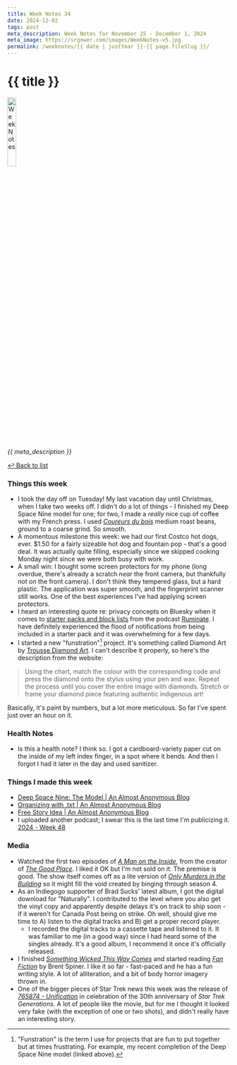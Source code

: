 ```yaml
---
title: Week Notes 34
date: 2024-12-02
tags: post
meta_description: Week Notes for November 25 - December 1, 2024
meta_image: https://srgower.com/images/WeekNotes-v5.jpg
permalink: /weeknotes/{{ date | justYear }}-{{ page.fileSlug }}/
---
```


# {{ title }}

<img src="{{ meta_image }}" width="20%" height="20%" alt="Week Notes" />

*{{ meta_description }}*

[↩ Back to list](/weeknotes/)

### Things this week

-  I took the day off on Tuesday! My last vacation day until Christmas, when I take two weeks off. I didn't do a lot of things - I finished my Deep Space Nine model for one; for two, I made a *really* nice cup of coffee with my French press. I used *[Coureurs du bois](https://birchbarkcoffeecompany.com/collections/all-products/products/coureur-des-bois?variant=8137699065945)* medium roast beans, ground to a coarse grind. So smooth.
- A momentous milestone this week: we had our first Costco hot dogs, ever. $1.50 for a fairly sizeable hot dog and fountain pop - that's a good deal. It was actually quite filling, especially since we skipped cooking Monday night since we were both busy with work. 
- A small win: I bought some screen protectors for my phone (long overdue, there's already a scratch *near* the front camera, but thankfully not *on* the front camera). I don't think they tempered glass, but a hard plastic. The application was super smooth, and the fingerprint scanner still works. One of the best experiences I've had applying screen protectors. 
- I heard an interesting quote re: privacy concepts on Bluesky when it comes to [starter packs and block lists](https://pca.st/episode/3cddf4c8-4017-4be9-b3ce-91708661b471?t=1407) from the podcast [Ruminate](https://ruminatepodcast.com/). I have definitely experienced the flood of notifications from being included in a starter pack and it was overwhelming for a few days. 
- I started a new "funstration"[^1] project. It's something called Diamond Art by [Trousse Diamond Art](https://theindigenouscollection.com/collections/diamond-art). I can't describe it properly, so here's the description from the website: 

> Using the chart, match the colour with the corresponding code and press the diamond onto the stylus using your pen and wax. Repeat the process until you cover the entire image with diamonds. Stretch or frame your diamond piece featuring authentic indigenous art! 

Basically, it's paint by numbers, but a lot more meticulous. So far I've spent just over an hour on it. 

### Health Notes 

- Is this a health note? I think so. I got a cardboard-variety paper cut on the inside of my left index finger, in a spot where it bends. And then I forgot I had it later in the day and used sanitizer. 

### Things I made this week

- [Deep Space Nine: The Model | An Almost Anonymous Blog](https://lwgrs.bearblog.dev/ds9-model/) 
- [Organizing with .txt | An Almost Anonymous Blog](https://lwgrs.bearblog.dev/org-txt/) 
- [Free Story Idea | An Almost Anonymous Blog](https://lwgrs.bearblog.dev/story-idea/) 
- I uploaded another podcast; I swear this is the last time I'm publicizing it. [2024 - Week 48](https://weeknotes.pinecast.co/episode/3e097617/2024-week-48) 


### Media

- Watched the first two episodes of *[A Man on the Inside](https://trakt.tv/shows/a-man-on-the-inside)*, from the creator of *[The Good Place](https://trakt.tv/shows/the-good-place)*. I liked it OK but I'm not sold on it. The premise is good. The show itself comes off as a lite version of *[Only Murders in the Building](https://trakt.tv/shows/only-murders-in-the-building)* so it might fill the void created by binging through season 4.
- As an Indiegogo supporter of Brad Sucks' latest album, I got the digital download for "Naturally". I contributed to the level where you also get the vinyl copy and apparently despite delays it's on track to ship soon - if it weren't for Canada Post being on strike. Oh well, should give me time to A) listen to the digital tracks and B) get a proper record player. 
  - I recorded the digital tracks to a cassette tape and listened to it. It was familiar to me (in a good way) since I had heard some of the singles already. It's a good album, I recommend it once it's officially released. 
- I finished *[Something Wicked This Way Comes](https://app.thestorygraph.com/books/c8041768-08e1-4855-9065-1105ae45c444)* and started reading *[Fan Fiction](https://app.thestorygraph.com/books/c7c3ef8c-1249-4057-b521-f5b973e39ce5)* by Brent Spiner. I like it so far - fast-paced and he has a fun writing style. A lot of alliteration, and a bit of body horror imagery thrown in. 
- One of the bigger pieces of Star Trek news this week was the release of *[765874 - Unification](https://www.youtube.com/watch?v=mgOZFny7F50)* in celebration of the 30th anniversary of *Star Trek Generations*. A lot of people like the movie, but for me I thought it looked very fake (with the exception of one or two shots), and didn't really have an interesting story. 

[^1]: "Funstration" is the term I use for projects that are fun to put together but at times frustrating. For example, my recent completion of the Deep Space Nine model (linked above). 

